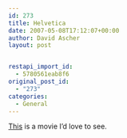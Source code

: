 ```yaml
---
id: 273
title: Helvetica
date: 2007-05-08T17:12:07+00:00
author: David Ascher
layout: post


restapi_import_id:
  - 5780561eab8f6
original_post_id:
  - "273"
categories:
  - General
---
```

[This](http://helveticafilm.com/) is a movie I&#8217;d love to see.